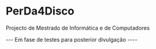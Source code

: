 # PerDa4Disco

Projecto de Mestrado de Informática e de Computadores

--- Em fase de testes para posterior divulgação ----
